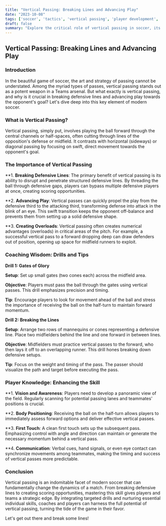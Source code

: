 ```yaml
---
title: "Vertical Passing: Breaking Lines and Advancing Play"
date: "2023-10-08"
tags: ['soccer', 'tactics', 'vertical passing', 'player development', 'coaching', 'strategy', 'football', 'midfield', 'defense']
draft: false
summary: "Explore the critical role of vertical passing in soccer, its impact on breaking defensive lines, and how it propels teams towards the opponent's goal."
---
```


## Vertical Passing: Breaking Lines and Advancing Play

### Introduction
In the beautiful game of soccer, the art and strategy of passing cannot be understated. Among the myriad types of passes, vertical passing stands out as a potent weapon in a Teams arsenal. But what exactly is vertical passing, and why is it crucial in breaking defensive lines and advancing play towards the opponent's goal? Let's dive deep into this key element of modern soccer.

### What is Vertical Passing?

Vertical passing, simply put, involves playing the ball forward through the central channels or half-spaces, often cutting through lines of the opposition's defense or midfield. It contrasts with horizontal (sideways) or diagonal passing by focusing on swift, direct movement towards the opponent's goal.

### The Importance of Vertical Passing

**1. **Breaking Defensive Lines**: The primary benefit of vertical passing is its ability to disrupt and penetrate structured defensive lines. By threading the ball through defensive gaps, players can bypass multiple defensive players at once, creating scoring opportunities.

**2. **Advancing Play**: Vertical passes can quickly propel the play from the defensive third to the attacking third, transforming defense into attack in the blink of an eye. This swift transition keeps the opponent off-balance and prevents them from setting up a solid defensive shape.

**3. **Creating Overloads**: Vertical passing often creates numerical advantages (overloads) in critical areas of the pitch. For example, a successful vertical pass to a forward dropping deep can draw defenders out of position, opening up space for midfield runners to exploit.

### Coaching Wisdom: Drills and Tips

**Drill 1: Gates of Glory**

**Setup**: Set up small gates (two cones each) across the midfield area.

**Objective**: Players must pass the ball through the gates using vertical passes. This drill emphasizes precision and timing.

**Tip**: Encourage players to look for movement ahead of the ball and stress the importance of receiving the ball on the half-turn to maintain forward momentum.

**Drill 2: Breaking the Lines**

**Setup**: Arrange two rows of mannequins or cones representing a defensive line. Place two midfielders behind the line and one forward in between lines.

**Objective**: Midfielders must practice vertical passes to the forward, who then lays it off to an overlapping runner. This drill hones breaking down defensive setups.

**Tip**: Focus on the weight and timing of the pass. The passer should visualize the path and target before executing the pass.

### Player Knowledge: Enhancing the Skill

**1. **Vision and Awareness**: Players need to develop a panoramic view of the field. Regularly scanning for potential passing lanes and teammates' positions is crucial. 

**2. **Body Positioning**: Receiving the ball on the half-turn allows players to immediately assess forward options and deliver effective vertical passes.

**3. **First Touch**: A clean first touch sets up the subsequent pass. Emphasizing control with angle and direction can maintain or generate the necessary momentum behind a vertical pass.

**4. **Communication**: Verbal cues, hand signals, or even eye contact can synchronize movements among teammates, making the timing and success of vertical passes more predictable.

### Conclusion

Vertical passing is an indomitable facet of modern soccer that can fundamentally change the dynamics of a match. From breaking defensive lines to creating scoring opportunities, mastering this skill gives players and teams a strategic edge. By integrating targeted drills and nurturing essential individual skills, coaches and players can harness the full potential of vertical passing, turning the tide of the game in their favor.

Let's get out there and break some lines!
```
